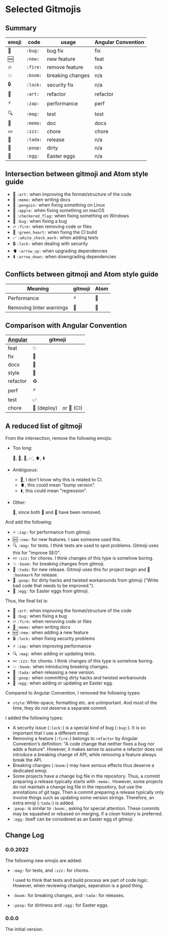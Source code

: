 # Selected Gitmojis

## Summary

| emoji | code | usage | Angular Convention |
| - | - | - | - |
| 🐛 | `:bug:` | bug fix | fix |
| 🆕 | `:new:` | new feature | feat |
| 🔥 | `:fire:` | remove feature | n/a |
| 💥 | `:boom:` | breaking changes | n/a |
| 🔒 | `:lock:` | security fix | n/a |
| 🎨 | `:art:` | refactor | refactor |
| ⚡️ | `:zap:` | performance | perf |
| 🔍️ | `:mag:` | test | test |
| 📝 | `:memo:` | doc | docs |
| 💤 | `:zzz:` | chore| chore |
| 🎉 | `:tada:` | release | n/a |
| 💩 | `:poop:` | dirty | n/a |
| 🥚 | `:egg:` | Easter eggs | n/a |

## Intersection between gitmoji and Atom style guide

* 🎨 `:art:` when improving the format/structure of the code
* 📝 `:memo:` when writing docs
* 🐧 `:penguin:` when fixing something on Linux
* 🍎 `:apple:` when fixing something on macOS
* 🏁 `:checkered_flag:` when fixing something on Windows
* 🐛 `:bug:` when fixing a bug
* 🔥 `:fire:` when removing code or files
* 💚 `:green_heart:` when fixing the CI build
* ✅ `:white_check_mark:` when adding tests
* 🔒 `:lock:` when dealing with security
* ⬆️ `:arrow_up:` when upgrading dependencies
* ⬇️ `:arrow_down:` when downgrading dependencies

## Conflicts between gitmoji and Atom style guide

| Meaning | gitmoji | Atom |
| - | - | - |
| Performance | ⚡️ | 🐎 |
| Removing linter warnings | 🚨 | 👕 |

## Comparison with Angular Convention

| [Angular] | gitmoji |
| - | - |
| feat | ✨ |
| fix | 🐛 |
| docs | 📝 |
| style | 🎨 |
| refactor | ♻️ |
| perf | ⚡️ |
| test | ✅ |
| chore | 🚀 (deploy)　or 💚 (CI) |

[Angular]: https://github.com/angular/angular.js/blob/master/DEVELOPERS.md#type

## A reduced list of gitmoji

From the intersection, remove the following emojis:

- Too long:

    :penguin:, :checkered_flag:, :green_heart:, :white_check_mark:, :arrow_up:, :arrow_down:

- Ambiguous:

    * :green_heart:, I don't know why this is related to CI.
    * :arrow_up:, this could mean "bump version".
    * :arrow_down:, this could mean "regression".

- Other:

    :apple:, since both :penguin: and :checkered_flag: have been removed.

And add the following:

- ⚡️ `:zap:` for performance from gitmoji.
- 🆕 `:new:` for new features. I saw someone used this.
- 🔍️ `:mag:` for tests. I think tests are used to spot problems. Gitmoji uses this for "improve SEO".
- 💤 `:zzz:` for chores. I think changes of this type is somehow boring.
- 💥 `:boom:` for breaking changes from gitmoji.
- 🎉 `:tada:` for new release. Gitmoji uses this for project begin and 🔖 `:bookmark` for release.
- 💩 `:poop:` for dirty hacks and twisted workarounds from gitmoji ("Write bad code that needs to be improved.").
- 🥚 `:egg:` for Easter eggs from gitmoji.


Thus, the final list is:

* 🎨 `:art:` when improving the format/structure of the code
* 🐛 `:bug:` when fixing a bug
* 🔥 `:fire:` when removing code or files
* 📝 `:memo:` when writing docs
* 🆕 `:new:` when adding a new feature
* 🔒 `:lock:` when fixing security problems
* ⚡️ `:zap:` when improving performance
* 🔍️ `:mag:` when adding or updating tests.
* 💤 `:zzz:` for chores. I think changes of this type is somehow boring.
* 💥 `:boom:` when introducing breaking changes.
* 🎉 `:tada:` when releasing a new version.
* 💩 `:poop:` when committing dirty hacks and twisted workarounds
* 🥚 `:egg:` when adding or updating an Easter egg.

Compared to Angular Convention, I removed the following types:

- `style`: White-space, formatting etc. are unimportant. And most of the time, they do not deserve a separate commit.

I added the following types:

- A security issue (`:lock:`) is a special kind of bug (`:bug:`). It is so important that I use a different emoji.
- Removing a feature (`:fire:`) belongs to `refactor` by Angular Convention's definition: "A code change that neither fixes a bug nor adds a feature". However, it makes sense to assume a refactor does not introduce a breaking change of API, while removing a feature always break the API.
- Breaking changes (`:boom:`) may have serious effects thus deserve a dedicated emoji.
- Some projects have a change log file in the repository. Thus, a commit preparing a release typically starts with `:memo:`. However, some projects do not maintain a change log file in the repository, but use the annotations of git tags. Then a commit preparing a release typically only involve things such as updating some version strings. Therefore, an extra emoji (`:tada:`) is added.
- `:poop:` is similar to `:boom:`, asking for special attention. These commits may be squashed or rebased on merging, if a *clean* history is preferred.
- `:egg:` itself can be considered as an Easter egg of gitmoji.

## Change Log

### 0.0.2022

The following new emojis are added:

- `:mag:` for tests, and `:zzz:` for chores.

    I used to think that tests and build process are part of code logic.
    However, when reviewing changes, seperation is a good thing.

- `:boom:` for breaking changes, and `:tada:` for releases.

- `:poop:` for dirtiness and `:egg:` for Easter eggs.

### 0.0.0

The initial version.

